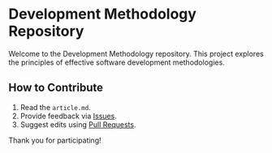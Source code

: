 # Development Methodology Repository

Welcome to the Development Methodology repository. This project explores the principles of effective software development methodologies.

## How to Contribute
1. Read the `article.md`.
2. Provide feedback via [Issues](https://github.com/username/development-methodology/issues).
3. Suggest edits using [Pull Requests](https://github.com/username/development-methodology/pulls).

Thank you for participating!
